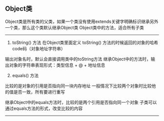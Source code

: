 ## Object类

Object类是所有类的父类，如果一个类没有使用extends关键字明确标识继承另外一个类，那么这个类默认继承Object类
Object类中的方法，适合所有子类

---

1. toString() 方法
在Object类里面定义 toString() 方法的时候返回的对象的哈希code码（对象地址字符串）

输出对象名时，默认会直接调用类中的toString方法
继承Object中的方法时，输出对象的字符串表现形式：类型信息 + @ + 地址信息

2. equals() 方法

比较的是对象的引用是否指向同一块内存地址
一般情况下比较两个对象时比较他的值是否一致，所有要进行重写

继承Object中的equals方法时，比较的是两个引用是否指向同一个对象
子类可以通过equals方法的形式，改变比较的内容

---

